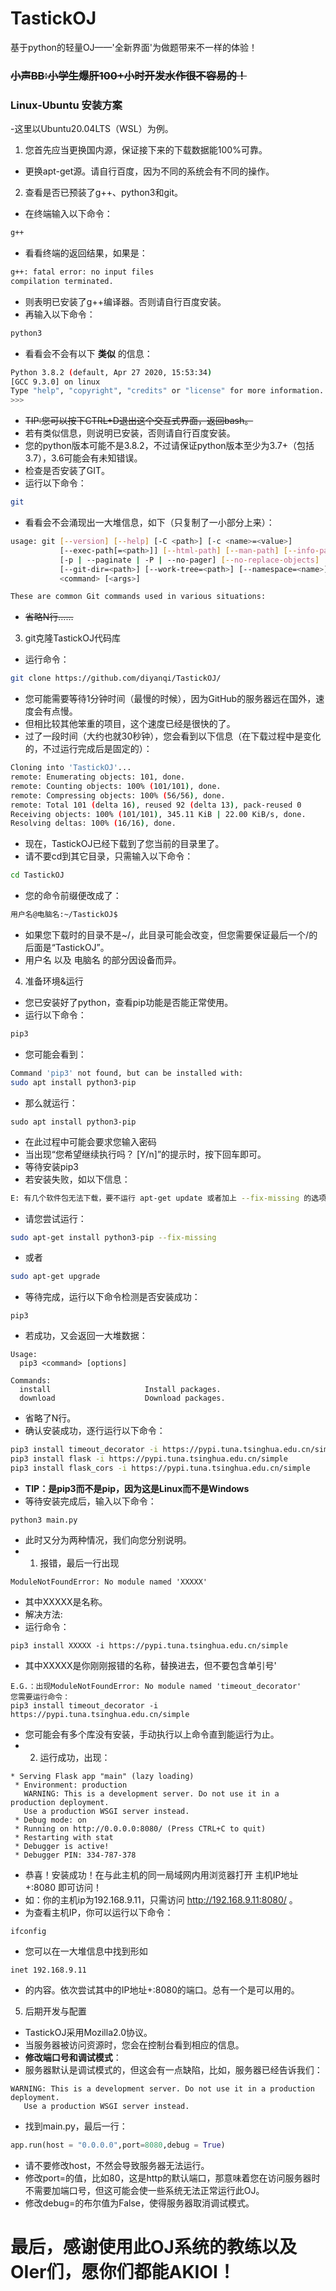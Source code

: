 # TastickOJ
基于python的轻量OJ——'全新界面'为做题带来不一样的体验！

### ~~小声BB:小学生爆肝100+小时开发水作很不容易的！~~

### Linux-Ubuntu 安装方案  
-这里以Ubuntu20.04LTS（WSL）为例。
1. 您首先应当更换国内源，保证接下来的下载数据能100%可靠。
  - 更换apt-get源。请自行百度，因为不同的系统会有不同的操作。
2. 查看是否已预装了g++、python3和git。
- 在终端输入以下命令：
```bash
g++
```
- 看看终端的返回结果，如果是：
```bash
g++: fatal error: no input files
compilation terminated.
```
- 则表明已安装了g++编译器。否则请自行百度安装。
- 再输入以下命令：
```bash
python3
```
- 看看会不会有以下 __类似__ 的信息：
```bash
Python 3.8.2 (default, Apr 27 2020, 15:53:34)
[GCC 9.3.0] on linux
Type "help", "copyright", "credits" or "license" for more information.
>>>
```
- ~~TIP:您可以按下CTRL+D退出这个交互式界面，返回bash。~~
- 若有类似信息，则说明已安装，否则请自行百度安装。
- 您的python版本可能不是3.8.2，不过请保证python版本至少为3.7+（包括3.7），3.6可能会有未知错误。
- 检查是否安装了GIT。
- 运行以下命令：
```bash
git
```
- 看看会不会涌现出一大堆信息，如下（只复制了一小部分上来）：
```bash
usage: git [--version] [--help] [-C <path>] [-c <name>=<value>]
           [--exec-path[=<path>]] [--html-path] [--man-path] [--info-path]
           [-p | --paginate | -P | --no-pager] [--no-replace-objects] [--bare]
           [--git-dir=<path>] [--work-tree=<path>] [--namespace=<name>]
           <command> [<args>]

These are common Git commands used in various situations:
```
- ~~省略N行……~~
3. git克隆TastickOJ代码库
- 运行命令：
```bash
git clone https://github.com/diyanqi/TastickOJ/
```
- 您可能需要等待1分钟时间（最慢的时候），因为GitHub的服务器远在国外，速度会有点慢。
- 但相比较其他笨重的项目，这个速度已经是很快的了。
- 过了一段时间（大约也就30秒钟），您会看到以下信息（在下载过程中是变化的，不过运行完成后是固定的）：
```bash
Cloning into 'TastickOJ'...
remote: Enumerating objects: 101, done.
remote: Counting objects: 100% (101/101), done.
remote: Compressing objects: 100% (56/56), done.
remote: Total 101 (delta 16), reused 92 (delta 13), pack-reused 0
Receiving objects: 100% (101/101), 345.11 KiB | 22.00 KiB/s, done.
Resolving deltas: 100% (16/16), done.
```
- 现在，TastickOJ已经下载到了您当前的目录里了。
- 请不要cd到其它目录，只需输入以下命令：
```bash
cd TastickOJ
```
- 您的命令前缀便改成了：
```bash
用户名@电脑名:~/TastickOJ$
```
- 如果您下载时的目录不是~/，此目录可能会改变，但您需要保证最后一个/的后面是“TastickOJ”。
- 用户名 以及 电脑名 的部分因设备而异。
4. 准备环境&运行
- 您已安装好了python，查看pip功能是否能正常使用。
- 运行以下命令：
```bash
pip3
```
- 您可能会看到：
```bash
Command 'pip3' not found, but can be installed with:
sudo apt install python3-pip
```
- 那么就运行：
```
sudo apt install python3-pip
```
- 在此过程中可能会要求您输入密码
- 当出现“您希望继续执行吗？ [Y/n]”的提示时，按下回车即可。
- 等待安装pip3
- 若安装失败，如以下信息：
```bash
E: 有几个软件包无法下载，要不运行 apt-get update 或者加上 --fix-missing 的选项再试试？
```
- 请您尝试运行：
```bash
sudo apt-get install python3-pip --fix-missing
```
- 或者
```bash
sudo apt-get upgrade
```
- 等待完成，运行以下命令检测是否安装成功：
```
pip3
```
- 若成功，又会返回一大堆数据：
```
Usage:
  pip3 <command> [options]

Commands:
  install                     Install packages.
  download                    Download packages.
```
- 省略了N行。
- 确认安装成功，逐行运行以下命令：
```bash
pip3 install timeout_decorator -i https://pypi.tuna.tsinghua.edu.cn/simple
pip3 install flask -i https://pypi.tuna.tsinghua.edu.cn/simple
pip3 install flask_cors -i https://pypi.tuna.tsinghua.edu.cn/simple
```
- __TIP：是pip3而不是pip，因为这是Linux而不是Windows__
- 等待安装完成后，输入以下命令：
```
python3 main.py
```
- 此时又分为两种情况，我们向您分别说明。
- 1. 报错，最后一行出现
```
ModuleNotFoundError: No module named 'XXXXX'
```
- 其中XXXXX是名称。
- 解决方法:
- 运行命令：
```
pip3 install XXXXX -i https://pypi.tuna.tsinghua.edu.cn/simple
```
- 其中XXXXX是你刚刚报错的名称，替换进去，但不要包含单引号'
```
E.G.：出现ModuleNotFoundError: No module named 'timeout_decorator'
您需要运行命令：
pip3 install timeout_decorator -i https://pypi.tuna.tsinghua.edu.cn/simple
```
- 您可能会有多个库没有安装，手动执行以上命令直到能运行为止。
- 2. 运行成功，出现：
```
* Serving Flask app "main" (lazy loading)
 * Environment: production
   WARNING: This is a development server. Do not use it in a production deployment.
   Use a production WSGI server instead.
 * Debug mode: on
 * Running on http://0.0.0.0:8080/ (Press CTRL+C to quit)
 * Restarting with stat
 * Debugger is active!
 * Debugger PIN: 334-787-378
```
- 恭喜！安装成功！在与此主机的同一局域网内用浏览器打开 主机IP地址+:8080 即可访问！
- 如：你的主机ip为192.168.9.11，只需访问 http://192.168.9.11:8080/ 。
- 为查看主机IP，你可以运行以下命令：
```
ifconfig
```
- 您可以在一大堆信息中找到形如
```
inet 192.168.9.11
```
- 的内容。依次尝试其中的IP地址+:8080的端口。总有一个是可以用的。
5. 后期开发与配置
- TastickOJ采用Mozilla2.0协议。
- 当服务器被访问资源时，您会在控制台看到相应的信息。
- **修改端口号和调试模式**：
- 服务器默认是调试模式的，但这会有一点缺陷，比如，服务器已经告诉我们：
```
WARNING: This is a development server. Do not use it in a production deployment.
   Use a production WSGI server instead.
```
- 找到main.py，最后一行：
```python
app.run(host = "0.0.0.0",port=8080,debug = True)
```
- 请不要修改host，不然会导致服务器无法运行。
- 修改port=的值，比如80，这是http的默认端口，那意味着您在访问服务器时不需要加端口号，但这可能会使一些系统无法正常运行此OJ。
- 修改debug=的布尔值为False，使得服务器取消调试模式。

# 最后，感谢使用此OJ系统的教练以及OIer们，愿你们都能**AKIOI**！
